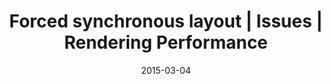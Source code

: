 ---
layout: resource
title:  "Forced synchronous layout | Issues | Rendering Performance"
date:   2015-03-04
categories: Rendering-Performance Issues
body-class: no-sidebar
---